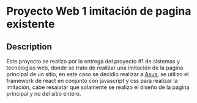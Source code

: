 # Proyecto Web 1 imitación de pagina existente
## Description
Este proyecto se realizo por la entrega del proyecto #1 de sistemas y tecnologías web, donde se trato de realizar una imitación de la pagina principal de un sitio, en este caso se decidio realizar a [Asus](https://www.asus.com/), se utilizo el framework de react en conjunto con javascript y css para realizar la imitación, cabe resalatar que solamente se realizo el diseño de la pagina principal y no del sitio entero.
